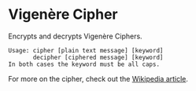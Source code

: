 # Vigenère Cipher

Encrypts and decrypts Vigenère Ciphers.

```
Usage: cipher [plain text message] [keyword]
       decipher [ciphered message] [keyword]
In both cases the keyword must be all caps.
```

For more on the cipher, check out the [Wikipedia
article](https://en.wikipedia.org/wiki/Vigen%C3%A8re_cipher).
